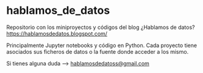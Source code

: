 # hablamos_de_datos

Repositorio con los miniproyectos y códigos del blog ¿Hablamos de datos? https://hablamosdedatos.blogspot.com/

Principalmente Jupyter notebooks y código en Python. Cada proyecto tiene asociados sus ficheros de datos o la fuente donde acceder a los mismo.

Si tienes alguna duda --> hablamosdedatoss@gmail.com
